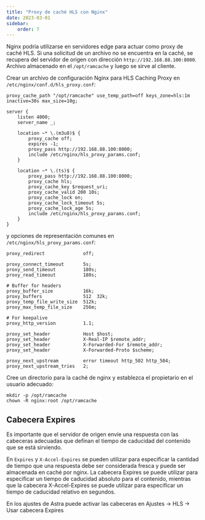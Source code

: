 ```yaml
---
title: "Proxy de caché HLS con Nginx"
date: 2023-03-01
sidebar:
    order: 7
---
```


Nginx podría utilizarse en servidores edge para actuar como proxy de caché HLS. Si una solicitud de un archivo no se encuentra en la caché, se recupera del servidor de origen con dirección `http://192.168.88.100:8000`. Archivo almacenado en el `/opt/ramcache` y luego se sirve al cliente.

Crear un archivo de configuración Nginx para HLS Caching Proxy en `/etc/nginx/conf.d/hls_proxy.conf`:

```
proxy_cache_path "/opt/ramcache" use_temp_path=off keys_zone=hls:1m inactive=30s max_size=10g;

server {
    listen 4000;
    server_name _;

    location ~* \.(m3u8)$ {
        proxy_cache off;
        expires -1;
        proxy_pass http://192.168.88.100:8000;
        include /etc/nginx/hls_proxy_params.conf;
    }

    location ~* \.(ts)$ {
        proxy_pass http://192.168.88.100:8000;
        proxy_cache hls;
        proxy_cache_key $request_uri;
        proxy_cache_valid 200 10s;
        proxy_cache_lock on;
        proxy_cache_lock_timeout 5s;
        proxy_cache_lock_age 5s;
        include /etc/nginx/hls_proxy_params.conf;
    }
}
```

y opciones de representación comunes en `/etc/nginx/hls_proxy_params.conf`:

```
proxy_redirect              off;

proxy_connect_timeout       5s;
proxy_send_timeout          180s;
proxy_read_timeout          180s;

# Buffer for headers
proxy_buffer_size           16k;
proxy_buffers               512  32k;
proxy_temp_file_write_size  512k;
proxy_max_temp_file_size    256m;

# For keepalive
proxy_http_version          1.1;

proxy_set_header            Host $host;
proxy_set_header            X-Real-IP $remote_addr;
proxy_set_header            X-Forwarded-For $remote_addr;
proxy_set_header            X-Forwarded-Proto $scheme;

proxy_next_upstream         error timeout http_502 http_504;
proxy_next_upstream_tries   2;
```

Cree un directorio para la caché de nginx y establezca el propietario en el usuario adecuado:

```
mkdir -p /opt/ramcache
chown -R nginx:root /opt/ramcache
```

## Cabecera Expires[](/es/misc/tools-and-utilities/hls-caching-proxy-with-nginx#expires-header)

Es importante que el servidor de origen envíe una respuesta con las cabeceras adecuadas que definan el tiempo de caducidad del contenido que se está sirviendo.

En `Expires` y `X-Accel-Expires` se pueden utilizar para especificar la cantidad de tiempo que una respuesta debe ser considerada fresca y puede ser almacenada en caché por nginx. La cabecera Expires se puede utilizar para especificar un tiempo de caducidad absoluto para el contenido, mientras que la cabecera X-Accel-Expires se puede utilizar para especificar un tiempo de caducidad relativo en segundos.

En los ajustes de Astra puede activar las cabeceras en Ajustes -> HLS -> Usar cabecera Expires
